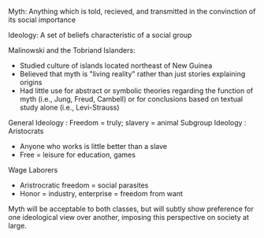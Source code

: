 Myth:
  Anything which is told, recieved, and transmitted in the convinction of its
  social importance

Ideology:
  A set of beliefs characteristic of a social group


Malinowski and the Tobriand Islanders:
- Studied culture of islands located northeast of New Guinea
- Believed that myth is "living reality" rather than just stories explaining
  origins
- Had little use for abstract or symbolic theories regarding the function of
  myth (i.e., Jung, Freud, Cambell) or for conclusions based on textual study
  alone (i.e., Levi-Strauss)


General Ideology  : Freedom = truly; slavery = animal
Subgroup Ideology :
  Aristocrats
  * Anyone who works is little better than a slave
  * Free = leisure for education, games

  Wage Laborers
  * Aristrocratic freedom = social parasites
  * Honor = industry, enterprise = freedom from want

Myth will be acceptable to both classes, but will subtly show preference for
one ideological view over another, imposing this perspective on society at
large.
